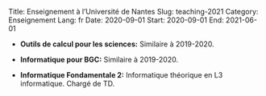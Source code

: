 Title: Enseignement à l’Université de Nantes
Slug: teaching-2021
Category: Enseignement
Lang: fr
Date: 2020-09-01
Start: 2020-09-01
End: 2021-06-01

- **Outils de calcul pour les sciences:** Similaire à 2019-2020.

- **Informatique pour BGC:** Similaire à 2019-2020.

- **Informatique Fondamentale 2:** Informatique théorique en L3 informatique. Chargé de TD.

